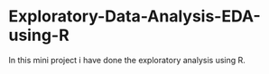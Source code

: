# Exploratory-Data-Analysis-EDA-using-R
In this mini project i have done the exploratory analysis using R. 
